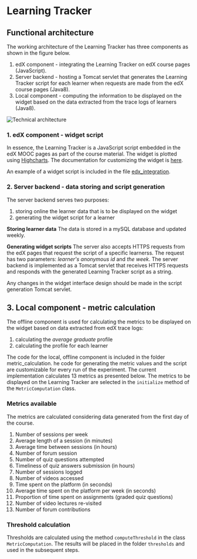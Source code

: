 # Learning Tracker

## Functional architecture

The working architecture of the Learning Tracker has three components as shown in the figure below.

1. edX component - integrating the Learning Tracker on edX course pages (JavaScript).
2. Server backend - hosting a Tomcat servlet that generates the Learning Tracker script for each learner when requests are made from the edX course pages (Java8).
3. Local component - computing the information to be displayed on the widget based on the data extracted from the trace logs of learners (Java8).


![Technical architecture](images/LT_working_architecture.png)

### 1. edX component - widget script
In essence, the Learning Tracker is a JavaScript script embedded in the edX MOOC pages as part of the course material. The widget is plotted using [Highcharts](highcharts.com). The documentation for customizing the widget is [here](http://api.highcharts.com/highcharts).

An example of a widget script is included in the file [edx_integration](https://github.com/ioanajivet/LearningTracker/blob/master/edx_integration).

### 2. Server backend - data storing and script generation
The server backend serves two purposes:

1. storing online the learner data that is to be displayed on the widget
2. generating the widget script for a learner

**Storing learner data**
The data is stored in a mySQL database and updated weekly. 

**Generating widget scripts**
The server also accepts HTTPS requests from the edX pages that request the script of a specific learnerss. The request has two parameters: _learner's anonymous id_ and _the week_. The server backend is implemented as a Tomcat servlet that receives HTTPS requests and responds with the generated Learning Tracker script as a string. 

Any changes in the widget interface design should be made in the script generation Tomcat servlet.

## 3. Local component - metric calculation

The offline component is used for calculating the metrics to be displayed on the widget based on data extracted from edX trace logs:

1. calculating the _average graduate_ profile
2. calculating the profile for each learner

The code for the local, offline component is included in the folder metric_calculation. he code for generating the metric values and the script are customizable for every run of the experiment. The current implementation calculates 13 metrics as presented below. The metrics to be displayed on the Learning Tracker are selected in the `initialize` method of the `MetricComputation` class.  

### Metrics available
The metrics are calculated considering data generated from the first day of the course.

1. Number of sessions per week
2. Average length of a session (in minutes)
3. Average time between sessions (in hours)
4. Number of forum session
5. Number of quiz questions attempted
6. Timeliness of quiz answers submission (in hours)
7. Number of sessions logged
8. Number of videos accessed
9. Time spent on the platform (in seconds)
10. Average time spent on the platform per week (in seconds)
11. Proportion of time spent on assignments (graded quiz questions)
12. Number of video lectures re-visited
13. Number of forum contributions

### Threshold calculation

Thresholds are calculated using the method `computeThreshold` in the class `MetricComputation`. The results will be placed in the folder `thresholds` and used in the subsequent steps.

